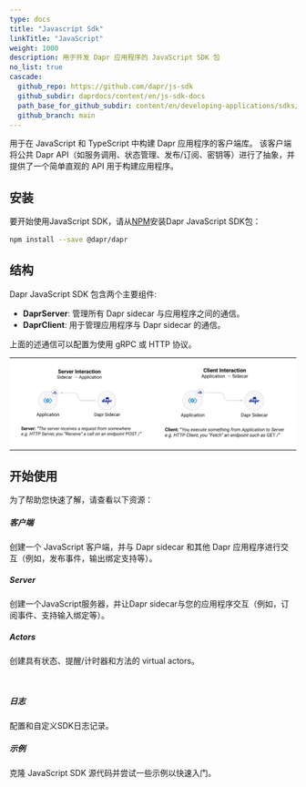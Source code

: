 ```yaml
---
type: docs
title: "Javascript Sdk"
linkTitle: "JavaScript"
weight: 1000
description: 用于开发 Dapr 应用程序的 JavaScript SDK 包
no_list: true
cascade:
  github_repo: https://github.com/dapr/js-sdk
  github_subdir: daprdocs/content/en/js-sdk-docs
  path_base_for_github_subdir: content/en/developing-applications/sdks/js/
  github_branch: main
---
```


用于在 JavaScript 和 TypeScript 中构建 Dapr 应用程序的客户端库。 该客户端将公共 Dapr API（如服务调用、状态管理、发布/订阅、密钥等）进行了抽象，并提供了一个简单直观的 API 用于构建应用程序。

## 安装

要开始使用JavaScript SDK，请从[NPM](https://www.npmjs.com/package/@dapr/dapr)安装Dapr JavaScript SDK包：

```bash
npm install --save @dapr/dapr
```

## 结构

Dapr JavaScript SDK 包含两个主要组件:

- **DaprServer**: 管理所有 Dapr sidecar 与应用程序之间的通信。
- **DaprClient**: 用于管理应用程序与 Dapr sidecar 的通信。

上面的述通信可以配置为使用 gRPC 或 HTTP 协议。

<table>
  <tr>
  <td bgcolor="white"> <img src="images/dapr-server.jpg" alt="Dapr Server" width="500px"> </td>
  <td bgcolor="white"> <img src="images/dapr-client.jpg" alt="Dapr Client" width="500px"> </td>
  </tr>
</table>

## 开始使用

为了帮助您快速了解，请查看以下资源：

<div class="card-deck">
  <div class="card">
    <div class="card-body">
      <h5 class="card-title"><b>客户端</b></h5>
      <p class="card-text">创建一个 JavaScript 客户端，并与 Dapr sidecar 和其他 Dapr 应用程序进行交互（例如，发布事件，输出绑定支持等）。 </p>
      <a href="{{< ref js-client >}}" class="stretched-link"></a>
    </div>
  </div>
  <div class="card">
    <div class="card-body">
      <h5 class="card-title"><b>Server</b></h5>
      <p class="card-text">创建一个JavaScript服务器，并让Dapr sidecar与您的应用程序交互（例如，订阅事件、支持输入绑定等）。 </p>
      <a href="{{< ref js-server >}}" class="stretched-link"></a>
    </div>
  </div>
  <div class="card">
    <div class="card-body">
      <h5 class="card-title"><b>Actors</b></h5>
      <p class="card-text">创建具有状态、提醒/计时器和方法的 virtual actors。</p>
      <a href="{{< ref js-actors >}}" class="stretched-link"></a>
    </div>
  </div>
</div>

<br />
<div class="card-deck">
  <div class="card">
    <div class="card-body">
      <h5 class="card-title"><b>日志</b></h5>
      <p class="card-text">配置和自定义SDK日志记录。</p>
      <a href="{{< ref js-logger >}}" class="stretched-link"></a>
    </div>
  </div>
  <div class="card">
    <div class="card-body">
      <h5 class="card-title"><b>示例</b></h5>
      <p class="card-text">克隆 JavaScript SDK 源代码并尝试一些示例以快速入门。</p>
      <a href="{{< ref js-examples >}}" class="stretched-link"></a>
    </div>
  </div>
</div>
